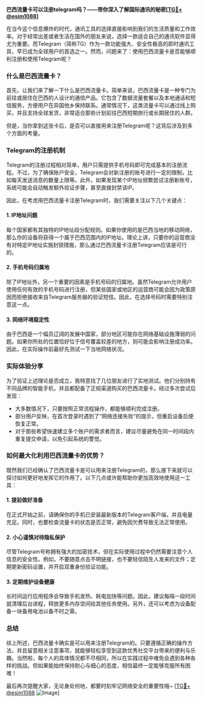 **巴西流量卡可以注册telegram吗？——带你深入了解国际通讯的秘密[[TG💪+ @esim1088](https://t.me/s/esim1088)]**

在当今这个信息爆炸的时代，通讯工具的选择直接影响到我们的生活质量和工作效率。对于经常出差或者生活在国外的朋友来说，选择一款适合自己的通讯软件显得尤为重要。而Telegram（简称TG）作为一款功能强大、安全性极高的即时通讯工具，早已成为全球用户的首选之一。然而，问题来了：使用巴西流量卡是否能够顺利注册和使用Telegram呢？

### 什么是巴西流量卡？

首先，让我们来了解一下什么是巴西流量卡。简单来说，巴西流量卡是一种专门为前往或居住在巴西的人设计的通信产品。它包含了数据流量套餐以及本地通话和短信服务，方便用户在异国他乡保持联系。通常情况下，这类流量卡可以通过线上购买，并且支持全球发货，非常适合那些计划前往巴西短期旅行或长期居住的人群。

但是，当你拿到这张卡后，是否可以直接用来注册Telegram呢？这背后涉及到多个方面的考量。

### Telegram的注册机制

Telegram的注册过程相对简单，用户只需提供手机号码即可完成基本的注册流程。不过，为了确保账户安全，Telegram会对新注册的账号进行一定的限制，比如每天发送消息的数量上限等。此外，如果发现某个IP地址频繁尝试注册新账号，系统可能会自动触发额外验证步骤，甚至直接封禁该IP。

因此，在考虑用巴西流量卡注册Telegram时，我们需要关注以下几个关键点：

#### 1. IP地址问题

每个国家都有其独特的IP地址段分配规则。如果你使用的是巴西当地的移动网络，那么你的设备将获得一个属于巴西范围内的IP地址。理论上讲，只要你的运营商没有对特定IP地址实施封锁措施，那么通过巴西流量卡注册Telegram应该是可行的。

#### 2. 手机号码归属地

除了IP地址外，另一个重要的因素是手机号码的归属地。虽然Telegram允许用户使用任何有效的手机号码进行注册，但某些国家或地区的运营商可能会因为政策原因而拒绝接收来自Telegram服务器的验证短信。因此，在选择号码时需要特别注意这一点。

#### 3. 网络环境稳定性

由于巴西是一个幅员辽阔的发展中国家，部分地区可能存在网络基础设施薄弱的问题。如果你所处的位置恰好位于信号覆盖较差的地方，则可能会影响注册成功率。因此，在实际操作前最好先测试一下当地网络状况。

### 实际体验分享

为了验证上述理论是否成立，我特意找了几位朋友进行了实地测试。他们分别持有不同品牌的智能手机，并且都配备了正规渠道购买的巴西流量卡。经过多次尝试后发现：

- 大多数情况下，只要按照正常流程操作，都能够顺利完成注册。
- 部分用户反映，在首次登录时遇到了“网络连接失败”的提示，但重启设备后便恢复正常。
- 对于那些希望快速建立多个账户的需求者而言，建议尽量避免在同一时间段内重复提交申请，以免引起系统的警觉。

### 如何最大化利用巴西流量卡的优势？

既然我们已经确认了巴西流量卡是可以用来注册Telegram的，那么接下来就可以探讨如何更好地发挥它的作用了。以下几点或许能帮助你更加高效地使用这一工具：

#### 1. 提前做好准备

在正式开始之前，请确保你的手机已安装最新版本的Telegram客户端，并且电量充足。同时，也要检查流量卡的状态是否正常，避免因欠费导致无法正常使用。

#### 2. 小心谨慎对待隐私保护

尽管Telegram号称拥有强大的加密技术，但在实际使用过程中仍然需要注意个人信息的安全性。例如，不要随意点击不明链接，也不要轻信陌生人发来的文件；定期更新密码设置，并开启双重身份验证功能。

#### 3. 定期维护设备健康

长时间运行应用程序会导致手机发热、耗电加快等问题。因此，建议每隔一段时间就清理后台进程，释放更多内存空间给其他任务使用。另外，还可以考虑为设备配备一块备用电池以备不时之需。

### 总结

综上所述，巴西流量卡确实是可以用来注册Telegram的。只要遵循正确的操作方法，并且留意相关注意事项，就能够轻松享受到这款优秀社交平台带来的便利与乐趣。当然啦，每个人的具体情况都不尽相同，所以在实践过程中难免会遇到各种各样的挑战。但如果能始终保持耐心与细心的态度，相信最终一定能够克服所有困难！

最后再次提醒大家，无论身处何地，都要时刻牢记网络安全的重要性哦~ [[TG💪+ @esim1088](https://t.me/s/esim1088) ![Image](https://i.postimg.cc/4NQfJmqS/Snipaste-2025-05-13-00-14-12.png)]